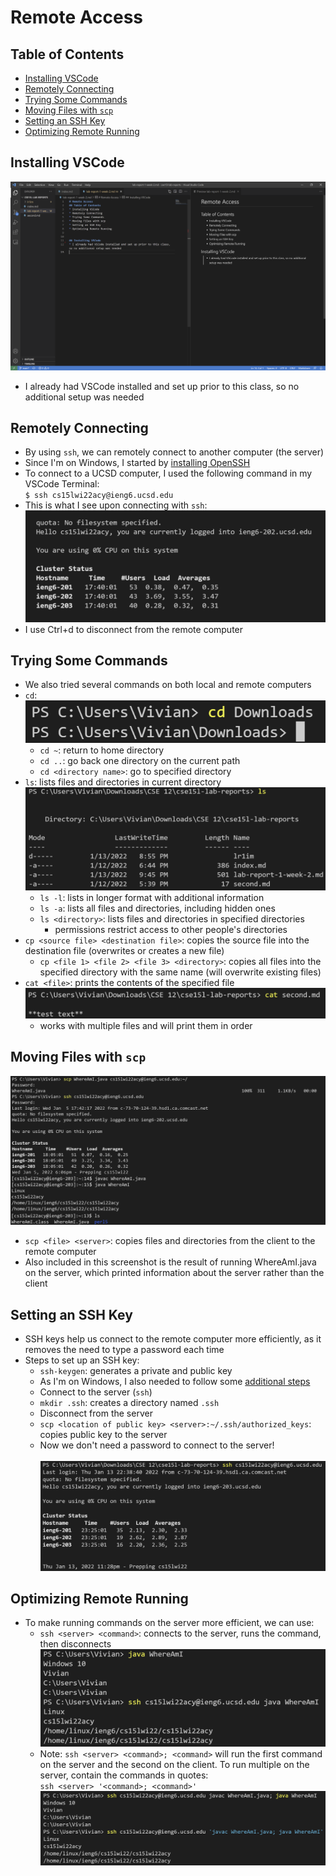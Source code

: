 # Remote Access
## Table of Contents
* [Installing VSCode](#installing-vscode)
* [Remotely Connecting](#remotely-connecting)
* [Trying Some Commands](#trying-some-commands)
* [Moving Files with `scp`](#moving-files-with-scp)
* [Setting an SSH Key](#setting-an-ssh-key)
* [Optimizing Remote Running](#optimizing-remote-running)


## Installing VSCode
![Image](./lr1im/ss2.png)
* I already had VSCode installed and set up prior to this class, so no additional setup was needed

## Remotely Connecting
* By using `ssh`, we can remotely connect to another computer (the server)
* Since I'm on Windows, I started by [installing OpenSSH](https://docs.microsoft.com/en-us/windows-server/administration/openssh/openssh_install_firstuse)
* To connect to a UCSD computer, I used the following command in my VSCode Terminal: \
        ```
        $ ssh cs15lwi22acy@ieng6.ucsd.edu
        ```
* This is what I see upon connecting with `ssh`:
![Image](./lr1im/ss3.png)
* I use Ctrl+d to disconnect from the remote computer

## Trying Some Commands
* We also tried several commands on both local and remote computers
* `cd`:
    ![Image](./lr1im/ss5.png)
    * `cd ~`: return to home directory
    * `cd ..`: go back one directory on the current path
    * `cd <directory name>`: go to specified directory
* `ls`: lists files and directories in current directory
    ![Image](./lr1im/ss4.png)
    * `ls -l`: lists in longer format with additional information
    * `ls -a`: lists all files and directories, including hidden ones
    * `ls <directory>`: lists files and directories in specified directories
        * permissions restrict access to other people's directories
* `cp <source file> <destination file>`: copies the source file into the destination file (overwrites or creates a new file)
    * `cp <file 1> <file 2> <file 3> <directory>`: copies all files into the specified directory with the same name (will overwrite existing files)
* `cat <file>`: prints the contents of the specified file
    ![Image](./lr1im/ss6.png)
    * works with multiple files and will print them in order
## Moving Files with `scp`
![Image](./lr1im/ss7.png)
* `scp <file> <server>`: copies files and directories from the client to the remote computer
* Also included in this screenshot is the result of running WhereAmI.java on the server, which printed information about the server rather than the client

## Setting an SSH Key
* SSH keys help us connect to the remote computer more efficiently, as it removes the need to type a password each time
* Steps to set up an SSH key:
    * `ssh-keygen`: generates a private and public key
    * As I'm on Windows, I also needed to follow some [additional steps](https://docs.microsoft.com/en-us/windows-server/administration/openssh/openssh_keymanagement#user-key-generation)
    * Connect to the server (`ssh`)
    * `mkdir .ssh`: creates a directory named `.ssh`
    * Disconnect from the server
    * `scp <location of public key> <server>:~/.ssh/authorized_keys`: copies public key to the server
    * Now we don't need a password to connect to the server!
    \
    \
    ![Image](./lr1im/ss8.png)


## Optimizing Remote Running
* To make running commands on the server more efficient, we can use:
    * `ssh <server> <command>`: connects to the server, runs the command, then disconnects
    ![Image](./lr1im/ss9.png)
    * Note: `ssh <server> <command>; <command>` will run the first command on the server and the second on the client. To run multiple on the server, contain the commands in quotes: \
    `ssh <server> '<command>; <command>'`
    ![Image](./lr1im/ss10.png)
